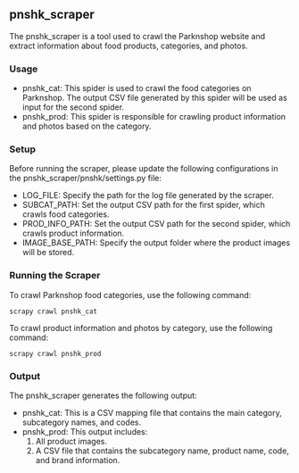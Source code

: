 ## pnshk_scraper
The pnshk_scraper is a tool used to crawl the Parknshop website and extract information about food products, categories, and photos.

### Usage
- pnshk_cat: This spider is used to crawl the food categories on Parknshop. The output CSV file generated by this spider will be used as input for the second spider.
- pnshk_prod: This spider is responsible for crawling product information and photos based on the category.

### Setup
Before running the scraper, please update the following configurations in the pnshk_scraper/pnshk/settings.py file:

- LOG_FILE: Specify the path for the log file generated by the scraper.
- SUBCAT_PATH: Set the output CSV path for the first spider, which crawls food categories.
- PROD_INFO_PATH: Set the output CSV path for the second spider, which crawls product information.
- IMAGE_BASE_PATH: Specify the output folder where the product images will be stored.

### Running the Scraper
To crawl Parknshop food categories, use the following command:

```scrapy crawl pnshk_cat```

To crawl product information and photos by category, use the following command:

```scrapy crawl pnshk_prod```

### Output
The pnshk_scraper generates the following output:

- pnshk_cat: This is a CSV mapping file that contains the main category, subcategory names, and codes.
- pnshk_prod: This output includes:
    1. All product images.
    2. A CSV file that contains the subcategory name, product name, code, and brand information.
